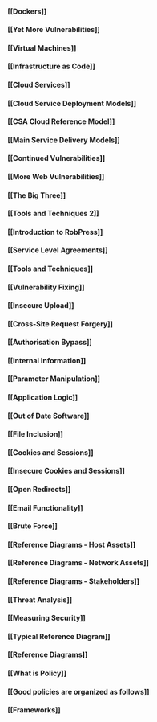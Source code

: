 #### [[Dockers]]

#### [[Yet More Vulnerabilities]]

#### [[Virtual Machines]]

#### [[Infrastructure as Code]]

#### [[Cloud Services]]

#### [[Cloud Service Deployment Models]]

#### [[CSA Cloud Reference Model]]

#### [[Main Service Delivery Models]]

#### [[Continued Vulnerabilities]]

#### [[More Web Vulnerabilities]]

#### [[The Big Three]]

#### [[Tools and Techniques 2]]

#### [[Introduction to RobPress]]

#### [[Service Level Agreements]]

#### [[Tools and Techniques]]

#### [[Vulnerability Fixing]]

#### [[Insecure Upload]]

#### [[Cross-Site Request Forgery]]

#### [[Authorisation Bypass]]

#### [[Internal Information]]

#### [[Parameter Manipulation]]

#### [[Application Logic]]

#### [[Out of Date Software]]

#### [[File Inclusion]]

#### [[Cookies and Sessions]]

#### [[Insecure Cookies and Sessions]]

#### [[Open Redirects]]

#### [[Email Functionality]]

#### [[Brute Force]]

#### [[Reference Diagrams - Host Assets]]

#### [[Reference Diagrams - Network Assets]]

#### [[Reference Diagrams - Stakeholders]]

#### [[Threat Analysis]]

#### [[Measuring Security]]

#### [[Typical Reference Diagram]]

#### [[Reference Diagrams]]

#### [[What is Policy]]

#### [[Good policies are organized as follows]]

#### [[Frameworks]]